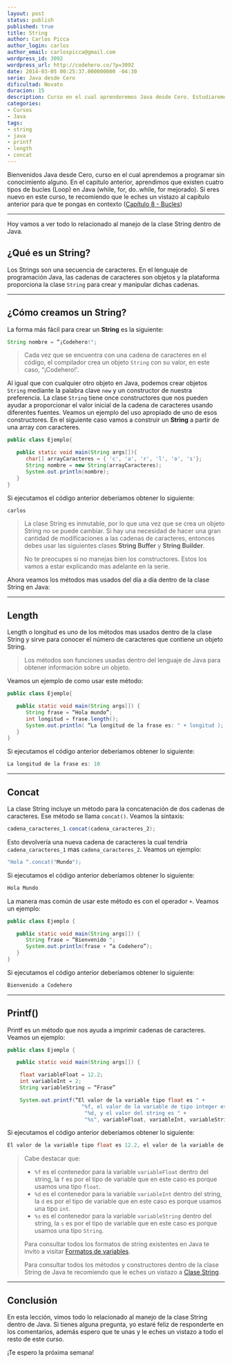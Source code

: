 ```yaml
---
layout: post
status: publish
published: true
title: String
author: Carlos Picca
author_login: carlos
author_email: carlospicca@gmail.com
wordpress_id: 3092
wordpress_url: http://codehero.co/?p=3092
date: 2014-03-05 00:25:37.000000000 -04:30
serie: Java desde Cero
dificultad: Novato
duracion: 15
description: Curso en el cual aprenderemos Java desde Cero. Estudiaremos todo lo relacionado al manejo de la clase String dentro de Java.
categories:
- Cursos
- Java
tags:
- string
- java
- printf
- length
- concat
---
```

<p>Bienvenidos Java desde Cero, curso en el cual aprendemos a programar sin conocimiento alguno. En el capítulo anterior, aprendimos que existen cuatro tipos de bucles (Loop) en Java (while, for, do..while, for mejorado). Si eres nuevo en este curso, te recomiendo que le eches un vistazo al capítulo anterior para que te pongas en contexto (<a href="http://codehero.co/java-desde-cero-bucles/">Capítulo 8 - Bucles</a>)</p>

<hr />

<p>Hoy vamos a ver todo lo relacionado al manejo de la clase String dentro de Java.</p>

<h2>¿Qué es un String?</h2>

<p>Los Strings son una secuencia de caracteres. En el lenguaje de programación Java, las cadenas de caracteres son objetos y la plataforma proporciona la clase <code>String</code> para crear y manipular dichas cadenas.</p>

<hr />

<h2>¿Cómo creamos un String?</h2>

<p>La forma más fácil para crear un <strong>String</strong> es la siguiente:</p>

```java
String nombre = “¡Codehero!";
```

<blockquote>
  <p>Cada vez que se encuentra con una cadena de caracteres en el código, el compilador crea un objeto <code>String</code> con su valor, en este caso, “¡Codehero!'.</p>
</blockquote>

<p>Al igual que con cualquier otro objeto en Java, podemos crear objetos <code>String</code> mediante la palabra clave <code>new</code> y un constructor de nuestra preferencia. La clase <code>String</code> tiene once constructores que nos pueden ayudar a proporcionar el valor inicial de la cadena de caracteres usando diferentes fuentes. Veamos un ejemplo del uso apropiado de uno de esos constructores. En el siguiente caso vamos a construir un <strong>String</strong> a partir de una array con caracteres.</p>

```java
public class Ejemplo{

   public static void main(String args[]){
      char[] arrayCaracteres = { 'c', 'a', 'r', 'l', 'o', 's'};
      String nombre = new String(arrayCaracteres);  
      System.out.println(nombre);
   }
}
```

<p>Si ejecutamos el código anterior deberíamos obtener lo siguiente:</p>

```java
carlos
```

<blockquote>
  <p>La clase String es inmutable, por lo que una vez que se crea un objeto String no se puede cambiar. Si hay una necesidad de hacer una gran cantidad de modificaciones a las cadenas de caracteres, entonces debes usar las siguientes clases <strong>String Buffer</strong> y <strong>String Builder</strong>.</p>

  <p>No te preocupes si no manejas bien los constructores. Estos los vamos a estar explicando mas adelante en la serie.</p>
</blockquote>

<p>Ahora veamos los métodos mas usados del día a día dentro de la clase String en Java:</p>

<hr />

<h2>Length</h2>

<p>Length o longitud es uno de los métodos mas usados dentro de la clase String y sirve para conocer el número de caracteres que contiene un objeto String.</p>

<blockquote>
  <p>Los métodos son funciones usadas dentro del lenguaje de Java para obtener información sobre un objeto.</p>
</blockquote>

<p>Veamos un ejemplo de como usar este método:</p>

```java
public class Ejemplo{

   public static void main(String args[]) {
      String frase = “Hola mundo”;
      int longitud = frase.length();
      System.out.println( “La longitud de la frase es: " + longitud );
   }
}
```

<p>Si ejecutamos el código anterior deberíamos obtener lo siguiente:</p>

```java
La longitud de la frase es: 10
```

<hr />

<h2>Concat</h2>

<p>La clase String incluye un método para la concatenación de dos cadenas de caracteres. Ese método se llama <code>concat()</code>. Veamos la sintaxis:</p>

```java
cadena_caracteres_1.concat(cadena_caracteres_2);
```

<p>Esto devolvería una nueva cadena de caracteres la cual tendría <code>cadena_caracteres_1</code> mas <code>cadena_caracteres_2</code>. Veamos un ejemplo:</p>

```java
"Hola “.concat("Mundo");
```

<p>Si ejecutamos el código anterior deberíamos obtener lo siguiente:</p>

```java
Hola Mundo
```

<p>La manera mas común de usar este método es con el operador <code>+</code>. Veamos un ejemplo:</p>

```java
public class Ejemplo {

   public static void main(String args[]) {
      String frase = “Bienvenido ";
      System.out.println(frase + “a Codehero”);
   }
}
```

<p>Si ejecutamos el código anterior deberíamos obtener lo siguiente:</p>

```java
Bienvenido a Codehero
```

<hr />

<h2>Printf()</h2>

<p>Printf es un método que nos ayuda a imprimir cadenas de caracteres. Veamos un ejemplo:</p>

```java
public class Ejemplo {

   public static void main(String args[]) {

    float variableFloat = 12.2;
    int variableInt = 2;
    String variableString = “Frase”

    System.out.printf(“El valor de la variable tipo float es " +
                        "%f, el valor de la variable de tipo integer es " +
                         "%d, y el valor del string es " +
                         "%s", variableFloat, variableInt, variableString);
```

<p>Si ejecutamos el código anterior deberíamos obtener lo siguiente:</p>

```java
El valor de la variable tipo float es 12.2, el valor de la variable de tipo integer es 2, y el valor del string es frase
```

<blockquote>
  <p>Cabe destacar que:</p>

  <ul>
  <li><code>%f</code> es el contenedor para la variable <code>variableFloat</code> dentro del string, la <code>f</code> es por el tipo de variable que en este caso es porque usamos una tipo <code>float</code>. </li>
  <li><code>%d</code> es el contenedor para la variable <code>variableInt</code> dentro del string, la <code>d</code> es por el tipo de variable que en este caso es porque usamos una tipo <code>int</code>. </li>
  <li><code>%s</code> es el contenedor para la variable <code>variableString</code> dentro del string, la <code>s</code> es por el tipo de variable que en este caso es porque usamos una tipo <code>String</code>. </li>
  </ul>

  <p>Para consultar todos los formatos de string existentes en Java te invito a visitar <a href="http://docs.oracle.com/javase/tutorial/java/data/numberformat.html">Formatos de variables</a>.</p>

  <p>Para consultar todos los métodos y constructores dentro de la clase String de Java te recomiendo que le eches un vistazo a <a href="http://docs.oracle.com/javase/7/docs/api/java/lang/String.html">Clase String</a>.</p>
</blockquote>

<hr />

<h2>Conclusión</h2>

<p>En esta lección, vimos todo lo relacionado al manejo de la clase String dentro de Java. Si tienes alguna pregunta, yo estaré feliz de responderte en los comentarios, además espero que te unas y le eches un vistazo a todo el resto de este curso.</p>

<p>¡Te espero la próxima semana!</p>
